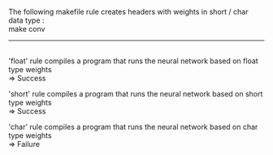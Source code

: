 The following makefile rule creates headers with weights in short / char data type :<br/>
make conv 

----
<br/>
'float' rule compiles a program that runs the neural network based on float type weights<br/>
=> Success

'short' rule compiles a program that runs the neural network based on short type weights<br/>
=> Success


'char' rule compiles a program that runs the neural network based on char type weights<br/>
=> Failure